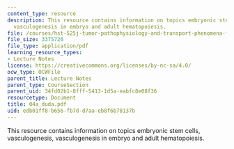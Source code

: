 ```yaml
---
content_type: resource
description: This resource contains information on topics embryonic stem cells, vasculogenesis,
  vasculogenesis in embryo and adult hematopoiesis.
file: /courses/hst-525j-tumor-pathophysiology-and-transport-phenomena-fall-2005/edb01ff8b656fb7dd7aaeb8f6b78137b_04a_duda.pdf
file_size: 3375726
file_type: application/pdf
learning_resource_types:
- Lecture Notes
license: https://creativecommons.org/licenses/by-nc-sa/4.0/
ocw_type: OCWFile
parent_title: Lecture Notes
parent_type: CourseSection
parent_uid: 34fd02b1-8fff-5413-1d5a-eabfc8e08f36
resourcetype: Document
title: 04a_duda.pdf
uid: edb01ff8-b656-fb7d-d7aa-eb8f6b78137b
---
```

This resource contains information on topics embryonic stem cells, vasculogenesis, vasculogenesis in embryo and adult hematopoiesis.